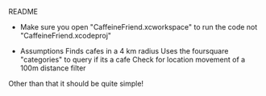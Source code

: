 README

- Make sure you open "CaffeineFriend.xcworkspace" to run the code 
	not "CaffeineFriend.xcodeproj"

- Assumptions
Finds cafes in a 4 km radius
Uses the foursquare "categories" to query if its a cafe
Check for location movement of a 100m distance filter

Other than that it should be quite simple!

